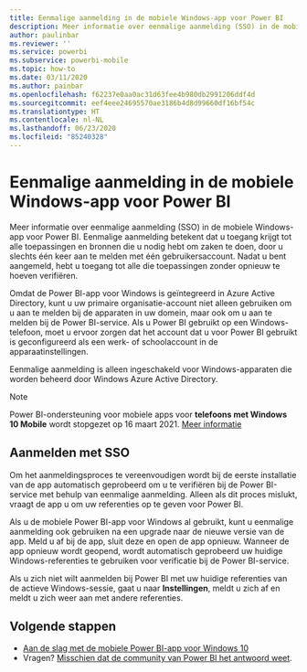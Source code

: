 ```yaml
---
title: Eenmalige aanmelding in de mobiele Windows-app voor Power BI
description: Meer informatie over eenmalige aanmelding (SSO) in de mobiele Windows-app voor Power BI. Eenmalige aanmelding betekent dat u toegang krijgt tot alle toepassingen en bronnen die u nodig hebt om zaken te doen, door u slechts één keer aan te melden met één gebruikersaccount.
author: paulinbar
ms.reviewer: ''
ms.service: powerbi
ms.subservice: powerbi-mobile
ms.topic: how-to
ms.date: 03/11/2020
ms.author: painbar
ms.openlocfilehash: f62237e0aa0ac31d63fee4b980db2991206ddf4d
ms.sourcegitcommit: eef4eee24695570ae3186b4d8d99660df16bf54c
ms.translationtype: HT
ms.contentlocale: nl-NL
ms.lasthandoff: 06/23/2020
ms.locfileid: "85240328"
---
```

# <a name="single-sign-on-in-the-power-bi-mobile-windows-app"></a>Eenmalige aanmelding in de mobiele Windows-app voor Power BI

Meer informatie over eenmalige aanmelding (SSO) in de mobiele Windows-app voor Power BI. Eenmalige aanmelding betekent dat u toegang krijgt tot alle toepassingen en bronnen die u nodig hebt om zaken te doen, door u slechts één keer aan te melden met één gebruikersaccount. Nadat u bent aangemeld, hebt u toegang tot alle die toepassingen zonder opnieuw te hoeven verifiëren. 

Omdat de Power BI-app voor Windows is geïntegreerd in Azure Active Directory, kunt u uw primaire organisatie-account niet alleen gebruiken om u aan te melden bij de apparaten in uw domein, maar ook om u aan te melden bij de Power BI-service. Als u Power BI gebruikt op een Windows-telefoon, moet u ervoor zorgen dat het account dat u voor Power BI gebruikt is geconfigureerd als een werk- of schoolaccount in de apparaatinstellingen.  

Eenmalige aanmelding is alleen ingeschakeld voor Windows-apparaten die worden beheerd door Windows Azure Active Directory.

>[!NOTE]
>Power BI-ondersteuning voor mobiele apps voor **telefoons met Windows 10 Mobile** wordt stopgezet op 16 maart 2021. [Meer informatie](https://go.microsoft.com/fwlink/?linkid=2121400)

## <a name="sign-in-with-sso"></a>Aanmelden met SSO

Om het aanmeldingsproces te vereenvoudigen wordt bij de eerste installatie van de app automatisch geprobeerd om u te verifiëren bij de Power BI-service met behulp van eenmalige aanmelding. Alleen als dit proces mislukt, vraagt de app u om uw referenties op te geven voor Power BI.  

Als u de mobiele Power BI-app voor Windows al gebruikt, kunt u eenmalige aanmelding ook gebruiken na een upgrade naar de nieuwe versie van de app. Meld u af bij de app, sluit deze en open de app opnieuw. Wanneer de app opnieuw wordt geopend, wordt automatisch geprobeerd uw huidige Windows-referenties te gebruiken voor verificatie bij de Power BI-service. 

Als u zich niet wilt aanmelden bij Power BI met uw huidige referenties van de actieve Windows-sessie, gaat u naar **Instellingen**, meldt u zich af en meldt u zich weer aan met andere referenties. 
 
## <a name="next-steps"></a>Volgende stappen

- [Aan de slag met de mobiele Power BI-app voor Windows 10](mobile-windows-10-phone-app-get-started.md)
- Vragen? [Misschien dat de community van Power BI het antwoord weet](https://community.powerbi.com/).


